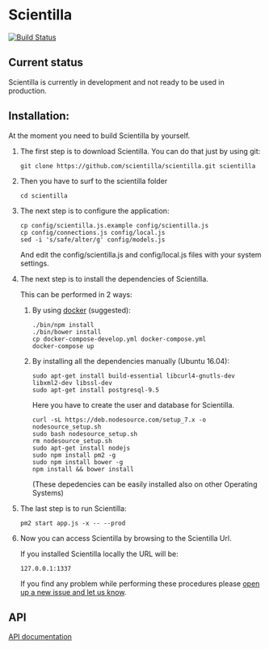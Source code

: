 # Scientilla

[![Build Status](https://travis-ci.org/scientilla/scientilla.svg?branch=master)](https://travis-ci.org/scientilla/scientilla)


## Current status

Scientilla is currently in development and not ready to be used in production.

## Installation:

At the moment you need to build Scientilla by yourself.

1. The first step is to download Scientilla. You can do that just by using git:

    ```
    git clone https://github.com/scientilla/scientilla.git scientilla
    ```

2. Then you have to surf to the scientilla folder

    ```
    cd scientilla
    ```

3. The next step is to configure the application:

    ```
    cp config/scientilla.js.example config/scientilla.js
    cp config/connections.js config/local.js
    sed -i 's/safe/alter/g' config/models.js
    ```

    And edit the config/scientilla.js and config/local.js files with your system settings.


4. The next step is to install the dependencies of Scientilla. 
 
    This can be performed in 2 ways:

    1. By using [docker](https://www.docker.com/) (suggested):

        ```
        ./bin/npm install
        ./bin/bower install
        cp docker-compose-develop.yml docker-compose.yml
        docker-compose up
        ```

    2. By installing all the dependencies manually (Ubuntu 16.04):

        ```
        sudo apt-get install build-essential libcurl4-gnutls-dev libxml2-dev libssl-dev
        sudo apt-get install postgresql-9.5
        ```
        Here you have to create the user and database for Scientilla.

        ```
        curl -sL https://deb.nodesource.com/setup_7.x -o nodesource_setup.sh
        sudo bash nodesource_setup.sh
        rm nodesource_setup.sh
        sudo apt-get install nodejs
        sudo npm install pm2 -g
        sudo npm install bower -g
        npm install && bower install
        ```

        (These depedencies can be easily installed also on other Operating Systems)

5. The last step is to run Scientilla:

    ```
    pm2 start app.js -x -- --prod
    ```

6. Now you can access Scientilla by browsing to the Scientilla Url.
  
    If you installed Scientilla locally the URL will be:

    ```
    127.0.0.1:1337
    ```

    If you find any problem while performing these procedures please [open up a new issue and let us know](https://github.com/scientilla/scientilla/issues/new).

## API 

[API documentation](docs/api/README.md)